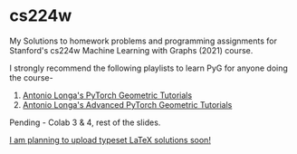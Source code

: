 # cs224w
My Solutions to homework problems and programming assignments for Stanford's cs224w Machine Learning with Graphs (2021) course.

I strongly recommend the following playlists to learn PyG for anyone doing the course- 
1. [Antonio Longa's PyTorch Geometric Tutorials](https://www.youtube.com/playlist?list=PLGMXrbDNfqTzqxB1IGgimuhtfAhGd8lHF)
2. [Antonio Longa's Advanced PyTorch Geometric Tutorials](https://www.youtube.com/playlist?list=PLGMXrbDNfqTwPxitLVHEbT9Pd6-oR_cud)

Pending - Colab 3 & 4, rest of the slides.

<u>I am planning to upload typeset LaTeX solutions soon!</u>